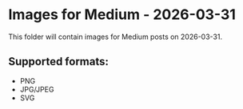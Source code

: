 # Images for Medium - 2026-03-31

This folder will contain images for Medium posts on 2026-03-31.

## Supported formats:
- PNG
- JPG/JPEG
- SVG
